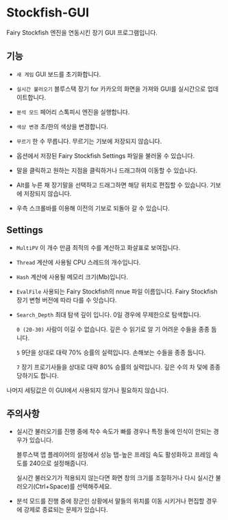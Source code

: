 # Stockfish-GUI
Fairy Stockfish 엔진을 연동시킨 장기 GUI 프로그램입니다.

## 기능
- ```새 게임``` GUI 보드를 초기화합니다.
- ```실시간 불러오기``` 블루스택 장기 for 카카오의 화면을 가져와 GUI를 실시간으로 업데이트합니다.
- ```분석 모드``` 페어리 스톡피시 엔진을 실행합니다.
- ```색상 변경``` 초/한의 색상을 변경합니다.
- ```무르기``` 한 수 무릅니다. 무르기는 기보에 저장되지 않습니다.

- 옵션에서 저장된 Fairy Stockfish Settings 파일을 불러올 수 있습니다.
- 말을 클릭하고 원하는 지점을 클릭하거나 드래그하여 이동할 수 있습니다.
- Alt를 누른 채 장기말을 선택하고 드래그하면 해당 위치로 편집할 수 있습니다. 기보에 저장되지 않습니다.
- 우측 스크롤바를 이용해 이전의 기보로 되돌아 갈 수 있습니다.
  
## Settings

- ```MultiPV``` 이 개수 만큼 최적의 수를 계산하고 화살표로 보여집니다.
- ```Thread``` 계산에 사용될 CPU 스레드의 개수입니다.
- ```Hash``` 계산에 사용될 메모리 크기(Mb)입니다. 
- ```EvalFile``` 사용되는 Fairy Stockfish의 nnue 파일 이름입니다. Fairy Stockfish 장기 변형 버전에 따라 다를 수 잇습니다.
  
- ```Search_Depth``` 최대 탐색 깊이 입니다. 0일 경우에 무제한으로 탐색합니다.
  
  ```0 (20-30)``` 사람이 이길 수 없습니다. 깊은 수 읽기로 알 기 어려운 수들을 종종 둡니다.
  
  ```5``` 9단을 상대로 대략 70% 승률의 실력입니다. 손해보는 수들을 종종 둡니다.
  
  ```7``` 장기 프로기사들을 상대로 대략 80% 승률의 실력입니다. 깊은 수의 차 덫에 종종 당하기도 합니다.
  
나머지 세팅값은 이 GUI에서 사용되지 않거나 필요하지 않습니다.

## 주의사항
- 실시간 불러오기를 진행 중에 착수 속도가 빠를 경우나 특정 돌에 인식이 안되는 경우가 있습니다.

  블루스택 앱 플레이어의 설정에서 성능 탭-높은 프레임 속도 활성화하고 프레임 속도를 240으로 설정해줍니다.
  
  실시간 불러오기가 적용되지 않는다면 화면 창의 크기를 조절하거나 다시 실시간 불러오기(Ctrl+Space)를 선택해주세요. 

- 분석 모드를 진행 중에 장군인 상황에서 말들의 위치를 이동 시키거나 편집할 경우에 강제로 종료되는 문제가 있습니다.
